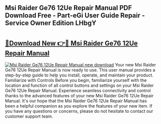 ## Msi Raider Ge76 12Ue Repair Manual PDF Download Free - Part-eGi User Guide Repair - Service Owner Edition LHbgY

# <h2><a href="http://bc44116.oget.top/?id=Msi+Raider+Ge76+12Ue+Repair+Manual">🔗Download New 👉🔴 Msi Raider Ge76 12Ue Repair Manual</a></h2>

[![Msi Raider Ge76 12Ue Repair Manual new download](https://i.imgur.com/5g1atiW.png)](http://bc44116.oget.top/?id=Msi+Raider+Ge76+12Ue+Repair+Manual)
Your new Msi Raider Ge76 12Ue Repair Manual is now ready to use. This user manual provides a step-by-step guide to help you install, operate, and maintain your product. Familiarize with Controls Before you begin, familiarize yourself with the location and function of all control buttons and settings on your Msi Raider Ge76 12Ue Repair Manual. Experience seamless connectivity and control thanks to the advanced features of your new Msi Raider Ge76 12Ue Repair Manual. It's our hope that the Msi Raider Ge76 12Ue Repair Manual has been a helpful companion as you explore the features of your new item. If you have any questions or concerns, please do not hesitate to contact our customer support team.
